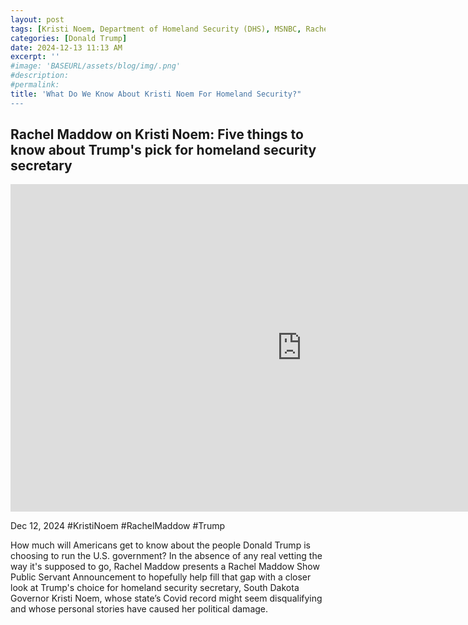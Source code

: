 ```yaml
---
layout: post
tags: [Kristi Noem, Department of Homeland Security (DHS), MSNBC, Rachel Maddow, politics]
categories: [Donald Trump]
date: 2024-12-13 11:13 AM
excerpt: ''
#image: 'BASEURL/assets/blog/img/.png'
#description:
#permalink:
title: 'What Do We Know About Kristi Noem For Homeland Security?"
---
```



## Rachel Maddow on Kristi Noem: Five things to know about Trump's pick for homeland security secretary

<iframe width="932" height="524" src="https://www.youtube.com/embed/sedx7rkSOMc" title="Rachel Maddow on Kristi Noem: Five things to know about Trump&#39;s pick for homeland security secretary" frameborder="0" allow="accelerometer; autoplay; clipboard-write; encrypted-media; gyroscope; picture-in-picture; web-share" referrerpolicy="strict-origin-when-cross-origin" allowfullscreen></iframe>

Dec 12, 2024  #KristiNoem #RachelMaddow #Trump

How much will Americans get to know about the people Donald Trump is choosing to run the U.S. government? In the absence of any real vetting the way it's supposed to go, Rachel Maddow presents a Rachel Maddow Show Public Servant Announcement to hopefully help fill that gap with a closer look at Trump's choice for homeland security secretary, South Dakota Governor Kristi Noem, whose state’s Covid record might seem disqualifying and whose personal stories have caused her political damage.


